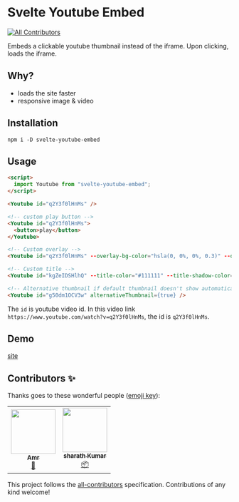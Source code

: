 # Svelte Youtube Embed
<!-- ALL-CONTRIBUTORS-BADGE:START - Do not remove or modify this section -->
[![All Contributors](https://img.shields.io/badge/all_contributors-2-orange.svg?style=flat-square)](#contributors-)
<!-- ALL-CONTRIBUTORS-BADGE:END -->

Embeds a clickable youtube thumbnail instead of the iframe. Upon clicking, loads the iframe.

## Why?

- loads the site faster
- responsive image & video

## Installation

`npm i -D svelte-youtube-embed`

## Usage

```html
<script>
  import Youtube from "svelte-youtube-embed";
</script>

<Youtube id="q2Y3f0lHnMs" />

<!-- custom play button -->
<Youtube id="q2Y3f0lHnMs">
  <button>play</button>
</Youtube>

<!-- Custom overlay -->
<Youtube id="q2Y3f0lHnMs" --overlay-bg-color="hsla(0, 0%, 0%, 0.3)" --overlay-transition="all 100ms linear" />

<!-- Custom title -->
<Youtube id="kgZeIDSHlhQ" --title-color="#111111" --title-shadow-color="#cccccc" --title-font-family="Lato, sans-serif" />

<!-- Alternative thumbnail if default thumbnail doesn't show automatically -->
<Youtube id="g50dm1OCV3w" alternativeThumbnail={true} />
```

The `id` is youtube video id. In this video link `https://www.youtube.com/watch?v=q2Y3f0lHnMs`, the id is `q2Y3f0lHnMs`.

## Demo

[site](https://embed.sveltethemes.dev/)

## Contributors ✨

Thanks goes to these wonderful people ([emoji key](https://allcontributors.org/docs/en/emoji-key)):

<!-- ALL-CONTRIBUTORS-LIST:START - Do not remove or modify this section -->
<!-- prettier-ignore-start -->
<!-- markdownlint-disable -->
<table>
  <tr>
    <td align="center"><a href="https://computly.me"><img src="https://avatars.githubusercontent.com/u/12211826?v=4?s=100" width="100px;" alt=""/><br /><sub><b>Amr</b></sub></a><br /><a href="#design-416d72" title="Design">🎨</a></td>
    <td align="center"><a href="https://webjeda.com"><img src="https://avatars.githubusercontent.com/u/8033084?v=4?s=100" width="100px;" alt=""/><br /><sub><b>sharath Kumar</b></sub></a><br /><a href="#platform-sharu725" title="Packaging/porting to new platform">📦</a></td>
  </tr>
</table>

<!-- markdownlint-restore -->
<!-- prettier-ignore-end -->

<!-- ALL-CONTRIBUTORS-LIST:END -->

This project follows the [all-contributors](https://github.com/all-contributors/all-contributors) specification. Contributions of any kind welcome!
